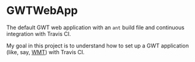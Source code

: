 GWTWebApp
=========

The default GWT web application with an `ant` build file and
continuous integration with Travis CI.

My goal in this project is to understand how to set up a GWT application
(like, say, [WMT](https://github.com/csdms/wmt)) with Travis CI.
